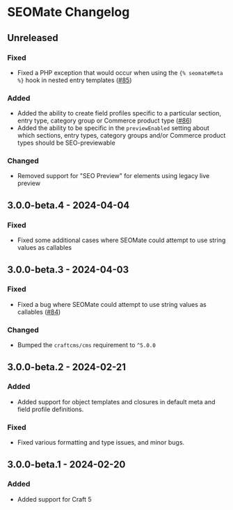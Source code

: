 # SEOMate Changelog

## Unreleased  
### Fixed
- Fixed a PHP exception that would occur when using the `{% seomateMeta %}` hook in nested entry templates ([#85](https://github.com/vaersaagod/seomate/issues/85))

### Added
- Added the ability to create field profiles specific to a particular section, entry type, category group or Commerce product type ([#86](https://github.com/vaersaagod/seomate/pull/86))  
- Added the ability to be specific in the `previewEnabled` setting about which sections, entry types, category groups and/or Commerce product types should be SEO-previewable  

### Changed
- Removed support for "SEO Preview" for elements using legacy live preview  

## 3.0.0-beta.4 - 2024-04-04

### Fixed
- Fixed some additional cases where SEOMate could attempt to use string values as callables  

## 3.0.0-beta.3 - 2024-04-03

### Fixed  
- Fixed a bug where SEOMate could attempt to use string values as callables ([#84](https://github.com/vaersaagod/seomate/issues/84))

### Changed
- Bumped the `craftcms/cms` requirement to `^5.0.0`

## 3.0.0-beta.2 - 2024-02-21  

### Added  
- Added support for object templates and closures in default meta and field profile definitions.

### Fixed
- Fixed various formatting and type issues, and minor bugs.

## 3.0.0-beta.1 - 2024-02-20  

### Added  
- Added support for Craft 5
